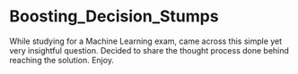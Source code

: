 # Boosting_Decision_Stumps
While studying for a Machine Learning exam, came across this simple yet very insightful question. Decided to share the thought process done behind reaching the solution. Enjoy.
